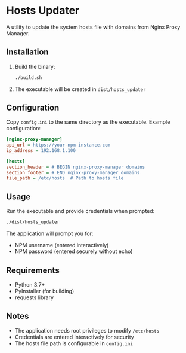 # Hosts Updater

A utility to update the system hosts file with domains from Nginx Proxy Manager.

## Installation

1. Build the binary:
   ```bash
   ./build.sh
   ```

2. The executable will be created in `dist/hosts_updater`

## Configuration

Copy `config.ini` to the same directory as the executable. Example configuration:

```ini
[nginx-proxy-manager]
api_url = https://your-npm-instance.com
ip_address = 192.168.1.100

[hosts]
section_header = # BEGIN nginx-proxy-manager domains
section_footer = # END nginx-proxy-manager domains
file_path = /etc/hosts  # Path to hosts file
```

## Usage

Run the executable and provide credentials when prompted:

```bash
./dist/hosts_updater
```

The application will prompt you for:
- NPM username (entered interactively)
- NPM password (entered securely without echo)

## Requirements

- Python 3.7+
- PyInstaller (for building)
- requests library

## Notes

- The application needs root privileges to modify `/etc/hosts`
- Credentials are entered interactively for security
- The hosts file path is configurable in `config.ini`
